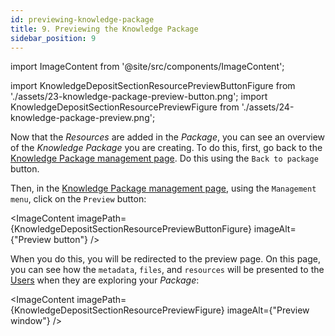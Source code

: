 ```yaml
---
id: previewing-knowledge-package
title: 9. Previewing the Knowledge Package
sidebar_position: 9
---
```


import ImageContent from '@site/src/components/ImageContent';

import KnowledgeDepositSectionResourcePreviewButtonFigure from './assets/23-knowledge-package-preview-button.png';
import KnowledgeDepositSectionResourcePreviewFigure from './assets/24-knowledge-package-preview.png';

Now that the *Resources* are added in the *Package*, you can see an overview of the *Knowledge Package* you are creating. To do this, first, go back to the [Knowledge Package management page](2_deposit-interface.md). Do this using the `Back to package` button.

Then, in the [Knowledge Package management page](2_deposit-interface.md), using the `Management menu`, click on the `Preview` button:

<ImageContent
    imagePath={KnowledgeDepositSectionResourcePreviewButtonFigure}
    imageAlt={"Preview button"}
/>

When you do this, you will be redirected to the preview page. On this page, you can see how the `metadata`, `files`, and `resources` will be presented to the [Users](../../../concepts/user-roles.md#knowledge-user) when they are exploring your *Package*:

<ImageContent
    imagePath={KnowledgeDepositSectionResourcePreviewFigure}
    imageAlt={"Preview window"}
/>
